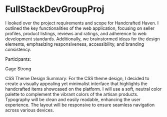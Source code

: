 # FullStackDevGroupProj
I looked over the project requirements and scope for Handcrafted Haven. I outlined the key functionalities of the web application, focusing on seller profiles, product listings, reviews and ratings, and adherence to web development standards. Additionally, we brainstormed ideas for the design elements, emphasizing responsiveness, accessibility, and branding consistency.

Participants:

Gage Strong

CSS Theme Design Summary: For the CSS theme design, I decided to create a visually appealing yet minimalist interface that highlights the handcrafted items showcased on the platform. I will use a soft, neutral color palette to complement the vibrant colors of the artisan products. Typography will be clean and easily readable, enhancing the user experience. The layout will be responsive to ensure seamless navigation across various devices.